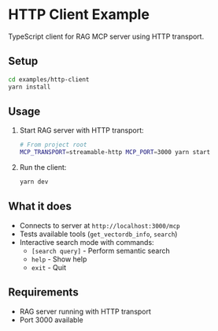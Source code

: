 # HTTP Client Example

TypeScript client for RAG MCP server using HTTP transport.

## Setup

```bash
cd examples/http-client
yarn install
```

## Usage

1. Start RAG server with HTTP transport:
   ```bash
   # From project root
   MCP_TRANSPORT=streamable-http MCP_PORT=3000 yarn start
   ```

2. Run the client:
   ```bash
   yarn dev
   ```

## What it does

- Connects to server at `http://localhost:3000/mcp`
- Tests available tools (`get_vectordb_info`, `search`)
- Interactive search mode with commands:
  - `[search query]` - Perform semantic search
  - `help` - Show help
  - `exit` - Quit

## Requirements

- RAG server running with HTTP transport
- Port 3000 available